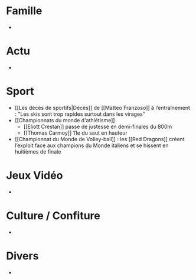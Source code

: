 # Famille
- 
# Actu
- 
# Sport
- [[Les décès de sportifs|Décès]] de [[Matteo Franzoso]] à l’entraînement : "Les skis sont trop rapides surtout dans les virages"
- [[Championnats du monde d'athlétisme]]
	- [[Eliott Crestan]] passe de justesse en demi-finales du 800m
	- [[Thomas Carmoy]] 11e du saut en hauteur
- [[Championnat du Monde de Volley-ball]] : les [[Red Dragons]] créent l’exploit face aux champions du Monde italiens et se hissent en huitièmes de finale
# Jeux Vidéo
- 
# Culture / Confiture
- 
# Divers
- 
